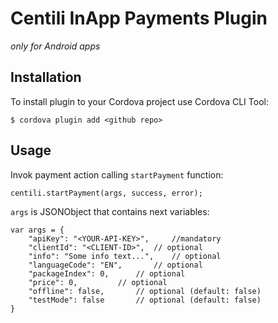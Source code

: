 Centili InApp Payments Plugin
=============================
*only for Android apps*

Installation 
------------

To install plugin to your Cordova project use Cordova CLI Tool:
    
    $ cordova plugin add <github repo>

Usage
-----

Invok payment action calling `startPayment` function:

	centili.startPayment(args, success, error);

`args` is JSONObject that contains next variables:

	var args = {
        "apiKey": "<YOUR-API-KEY>", 	//mandatory 
        "clientId": "<CLIENT-ID>",	// optional
        "info": "Some info text...",	// optional
        "languageCode": "EN",		// optional
        "packageIndex": 0,		// optional
        "price": 0,			// optional
        "offline": false,		// optional (default: false)
        "testMode": false		// optional (default: false)
    }
